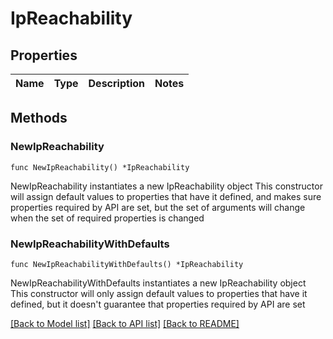 # IpReachability

## Properties

Name | Type | Description | Notes
------------ | ------------- | ------------- | -------------

## Methods

### NewIpReachability

`func NewIpReachability() *IpReachability`

NewIpReachability instantiates a new IpReachability object
This constructor will assign default values to properties that have it defined,
and makes sure properties required by API are set, but the set of arguments
will change when the set of required properties is changed

### NewIpReachabilityWithDefaults

`func NewIpReachabilityWithDefaults() *IpReachability`

NewIpReachabilityWithDefaults instantiates a new IpReachability object
This constructor will only assign default values to properties that have it defined,
but it doesn't guarantee that properties required by API are set


[[Back to Model list]](../README.md#documentation-for-models) [[Back to API list]](../README.md#documentation-for-api-endpoints) [[Back to README]](../README.md)


